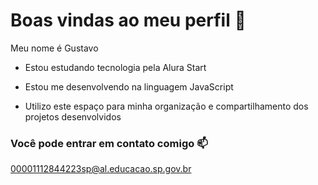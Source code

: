 # Boas vindas ao meu perfil 🖤


Meu nome é Gustavo

- Estou estudando tecnologia pela Alura Start

- Estou me desenvolvendo na linguagem JavaScript

- Utilizo este espaço para minha organização e compartilhamento dos projetos desenvolvidos


### Você pode entrar em contato comigo 📫


00001112844223sp@al.educacao.sp.gov.br 
